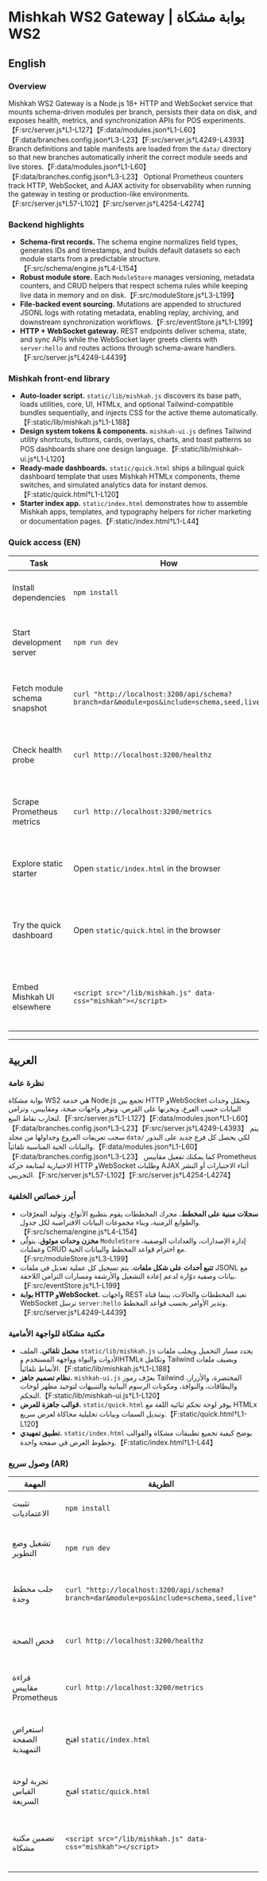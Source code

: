 # Mishkah WS2 Gateway | بوابة مشكاة WS2

## English

### Overview
Mishkah WS2 Gateway is a Node.js 18+ HTTP and WebSocket service that mounts schema-driven modules per branch, persists their data on disk, and exposes health, metrics, and synchronization APIs for POS experiments.【F:src/server.js†L1-L127】【F:data/modules.json†L1-L60】【F:data/branches.config.json†L3-L23】【F:src/server.js†L4249-L4393】 Branch definitions and table manifests are loaded from the `data/` directory so that new branches automatically inherit the correct module seeds and live stores.【F:data/modules.json†L1-L60】【F:data/branches.config.json†L3-L23】 Optional Prometheus counters track HTTP, WebSocket, and AJAX activity for observability when running the gateway in testing or production-like environments.【F:src/server.js†L57-L102】【F:src/server.js†L4254-L4274】

### Backend highlights
- **Schema-first records.** The schema engine normalizes field types, generates IDs and timestamps, and builds default datasets so each module starts from a predictable structure.【F:src/schema/engine.js†L4-L154】
- **Robust module store.** Each `ModuleStore` manages versioning, metadata counters, and CRUD helpers that respect schema rules while keeping live data in memory and on disk.【F:src/moduleStore.js†L3-L199】
- **File-backed event sourcing.** Mutations are appended to structured JSONL logs with rotating metadata, enabling replay, archiving, and downstream synchronization workflows.【F:src/eventStore.js†L1-L199】
- **HTTP + WebSocket gateway.** REST endpoints deliver schema, state, and sync APIs while the WebSocket layer greets clients with `server:hello` and routes actions through schema-aware handlers.【F:src/server.js†L4249-L4439】

### Mishkah front-end library
- **Auto-loader script.** `static/lib/mishkah.js` discovers its base path, loads utilities, core, UI, HTMLx, and optional Tailwind-compatible bundles sequentially, and injects CSS for the active theme automatically.【F:static/lib/mishkah.js†L1-L188】
- **Design system tokens & components.** `mishkah-ui.js` defines Tailwind utility shortcuts, buttons, cards, overlays, charts, and toast patterns so POS dashboards share one design language.【F:static/lib/mishkah-ui.js†L1-L120】
- **Ready-made dashboards.** `static/quick.html` ships a bilingual quick dashboard template that uses Mishkah HTMLx components, theme switches, and simulated analytics data for instant demos.【F:static/quick.html†L1-L120】
- **Starter index app.** `static/index.html` demonstrates how to assemble Mishkah apps, templates, and typography helpers for richer marketing or documentation pages.【F:static/index.html†L1-L44】

### Quick access (EN)
| Task | How | Notes |
| --- | --- | --- |
| Install dependencies | `npm install` | Installs the Node runtime packages declared for the gateway server.【F:package.json†L1-L15】 |
| Start development server | `npm run dev` | Launches `node ./src/server.js` with development caching and verbose logs.【F:package.json†L7-L10】 |
| Fetch module schema snapshot | `curl "http://localhost:3200/api/schema?branch=dar&module=pos&include=schema,seed,live"` | Returns schema, seed, and live payloads for a branch/module pair.【F:src/server.js†L4289-L4353】 |
| Check health probe | `curl http://localhost:3200/healthz` | Confirms the server ID and timestamp for readiness checks.【F:src/server.js†L4279-L4281】 |
| Scrape Prometheus metrics | `curl http://localhost:3200/metrics` | Streams counters for HTTP, WebSocket, and AJAX events.【F:src/server.js†L4254-L4274】 |
| Explore static starter | Open `static/index.html` in the browser | Loads the bundled Mishkah apps, templates, and typography helpers.【F:static/index.html†L1-L44】 |
| Try the quick dashboard | Open `static/quick.html` in the browser | Uses Mishkah auto-loader, HTMLx templates, and theme toggles out of the box.【F:static/quick.html†L1-L44】 |
| Embed Mishkah UI elsewhere | `<script src="/lib/mishkah.js" data-css="mishkah"></script>` | Auto-imports utils, core, UI, HTMLx, and optional Tailwind-compatible CSS tokens.【F:static/lib/mishkah.js†L1-L188】 |

---

## العربية

### نظرة عامة
بوابة مشكاة WS2 هي خدمة Node.js تجمع بين HTTP وWebSocket وتحمّل وحدات البيانات حسب الفرع، وتخزنها على القرص، وتوفر واجهات صحة، ومقاييس، وتزامن لتجارب نقاط البيع.【F:src/server.js†L1-L127】【F:data/modules.json†L1-L60】【F:data/branches.config.json†L3-L23】【F:src/server.js†L4249-L4393】 يتم سحب تعريفات الفروع وجداولها من مجلد `data/` لكي يحصل كل فرع جديد على البذور والبيانات الحية المناسبة تلقائياً.【F:data/modules.json†L1-L60】【F:data/branches.config.json†L3-L23】 كما يمكنك تفعيل مقاييس Prometheus الاختيارية لمتابعة حركة HTTP وWebSocket وطلبات AJAX أثناء الاختبارات أو النشر التجريبي.【F:src/server.js†L57-L102】【F:src/server.js†L4254-L4274】

### أبرز خصائص الخلفية
- **سجلات مبنية على المخطط.** محرك المخططات يقوم بتطبيع الأنواع، وتوليد المعرّفات والطوابع الزمنية، وبناء مجموعات البيانات الافتراضية لكل جدول.【F:src/schema/engine.js†L4-L154】
- **مخزن وحدات موثوق.** يتولّى `ModuleStore` إدارة الإصدارات، والعدادات الوصفية، وعمليات CRUD مع احترام قواعد المخطط والبيانات الحية.【F:src/moduleStore.js†L3-L199】
- **تتبع أحداث على شكل ملفات.** يتم تسجيل كل عملية تعديل في ملفات JSONL مع بيانات وصفية دوّارة لدعم إعادة التشغيل والأرشفة ومسارات التزامن اللاحقة.【F:src/eventStore.js†L1-L199】
- **بوابة HTTP وWebSocket.** واجهات REST تعيد المخططات والحالات، بينما قناة WebSocket ترسل `server:hello` وتدير الأوامر بحسب قواعد المخطط.【F:src/server.js†L4249-L4439】

### مكتبة مشكاة للواجهة الأمامية
- **محمل تلقائي.** الملف `static/lib/mishkah.js` يحدد مسار التحميل ويجلب ملفات الأدوات والنواة وواجهة المستخدم وHTMLx وتكامل Tailwind ويضيف ملفات الأنماط تلقائياً.【F:static/lib/mishkah.js†L1-L188】
- **نظام تصميم جاهز.** `mishkah-ui.js` يعرّف رموز Tailwind المختصرة، والأزرار، والبطاقات، والنوافذ، ومكونات الرسوم البيانية والتنبيهات لتوحيد مظهر لوحات التحكم.【F:static/lib/mishkah-ui.js†L1-L120】
- **قوالب جاهزة للعرض.** `static/quick.html` يوفر لوحة تحكم ثنائية اللغة مع HTMLx وتبديل السمات وبيانات تحليلية محاكاة لعرض سريع.【F:static/quick.html†L1-L120】
- **تطبيق تمهيدي.** `static/index.html` يوضح كيفية تجميع تطبيقات مشكاة والقوالب وخطوط العرض في صفحة واحدة.【F:static/index.html†L1-L44】

### وصول سريع (AR)
| المهمة | الطريقة | ملاحظات |
| --- | --- | --- |
| تثبيت الاعتماديات | `npm install` | يجلب حزم الخادم المحددة في إعدادات المشروع.【F:package.json†L1-L15】 |
| تشغيل وضع التطوير | `npm run dev` | يشغّل `node ./src/server.js` مع إعدادات التطوير والسجلات التفصيلية.【F:package.json†L7-L10】 |
| جلب مخطط وحدة | `curl "http://localhost:3200/api/schema?branch=dar&module=pos&include=schema,seed,live"` | يعيد المخطط والبذور والبيانات الحية لفرع ووحدة محددين.【F:src/server.js†L4289-L4353】 |
| فحص الصحة | `curl http://localhost:3200/healthz` | يؤكد هوية الخادم والطابع الزمني للاستعداد.【F:src/server.js†L4279-L4281】 |
| قراءة مقاييس Prometheus | `curl http://localhost:3200/metrics` | يرسل العدادات الخاصة بـ HTTP وWebSocket وAJAX للمراقبة.【F:src/server.js†L4254-L4274】 |
| استعراض الصفحة التمهيدية | افتح `static/index.html` | يستعرض تطبيقات مشكاة، والقوالب، ومساعدي الخطوط في الواجهة الأمامية.【F:static/index.html†L1-L44】 |
| تجربة لوحة القياس السريعة | افتح `static/quick.html` | تعرض HTMLx ومبدلات اللغة/السمة وبيانات تحليلية فورية.【F:static/quick.html†L1-L44】 |
| تضمين مكتبة مشكاة | `<script src="/lib/mishkah.js" data-css="mishkah"></script>` | يجلب الأدوات والنواة وواجهة المستخدم وHTMLx وCSS الداعمة تلقائياً.【F:static/lib/mishkah.js†L1-L188】 |

